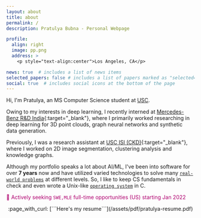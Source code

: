 ```yaml
---
layout: about
title: about
permalink: /
description: Pratulya Bubna - Personal Webpage

profile:
  align: right
  image: pp.png
  address: >
    <p style="text-align:center">Los Angeles, CA</p>

news: true  # includes a list of news items
selected_papers: false # includes a list of papers marked as "selected={true}"
social: true  # includes social icons at the bottom of the page
---
```


Hi, I'm Pratulya, an MS Computer Science student at <a href="https://usc.edu" target="_blank">USC</a>. <br>

Owing to my interests in deep learning, I recently interned at [Mercedes-Benz R&D India](https://mbrdi.co.in){:target="\_blank"}, where I primarily worked researching in deep learning for 3D point clouds,  graph neural networks and synthetic data generation.

Previously, I was a research assistant at [USC ISI (CKD)](http://usc-isi-i2.github.io/home/){:target="\_blank"}, where I worked on 2D image segmentation, clustering analysis and knowledge graphs.

Although my portfolio speaks a lot about AI/ML, I've been into software for over **7 years** now and have utilized varied technologies to solve many [`real-world problems`](/projects) at different levels. So, I like to keep CS fundamentals in check and even wrote a Unix-like [`operating system`](/projects) in C.

<span style="color: #af006f">:loudspeaker:   Actively seeking `SWE,MLE` full-time opportunities (US) starting Jan 2022</span>

<p style="text-align:center" markdown="1">
	:page_with_curl: [```Here's my resume```](/assets/pdf/pratulya-resume.pdf)
</p>
